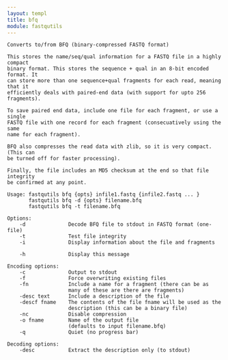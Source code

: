 ```yaml
---
layout: templ
title: bfq
module: fastqutils
---
```

    
    Converts to/from BFQ (binary-compressed FASTQ format)
    
    This stores the name/seq/qual information for a FASTQ file in a highly compact
    binary format. This stores the sequence + qual in an 8-bit encoded format. It
    can store more than one sequence+qual fragments for each read, meaning that it
    efficiently deals with paired-end data (with support for upto 256 fragments).
    
    To save paired end data, include one file for each fragment, or use a single
    FASTQ file with one record for each fragment (consecuatively using the same
    name for each fragment).
    
    BFQ also compresses the read data with zlib, so it is very compact. (This can
    be turned off for faster processing).
    
    Finally, the file includes an MD5 checksum at the end so that file integrity
    be confirmed at any point.
    
    Usage: fastqutils bfq {opts} infile1.fastq {infile2.fastq ... }
           fastqutils bfq -d {opts} filename.bfq
           fastqutils bfq -t filename.bfq
    
    Options:
        -d              Decode BFQ file to stdout in FASTQ format (one-file)
        -t              Test file integrity
        -i              Display information about the file and fragments
    
        -h              Display this message
    
    Encoding options:
        -c              Output to stdout
        -f              Force overwriting existing files
        -fn             Include a name for a fragment (there can be as
                        many of these are there are fragments)
        -desc text      Include a description of the file
        -descf fname    The contents of the file fname will be used as the
                        description (this can be a binary file)
        -nc             Disable compression
        -o fname        Name of the output file
                        (defaults to input filename.bfq)
        -q              Quiet (no progress bar)
    
    Decoding options:
        -desc           Extract the description only (to stdout)
    
    
    
